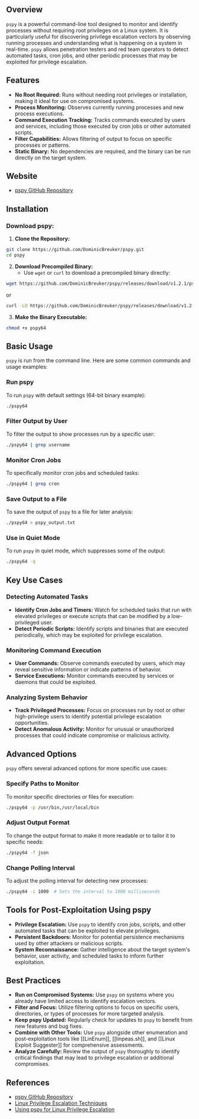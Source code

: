 ## Overview
`pspy` is a powerful command-line tool designed to monitor and identify processes without requiring root privileges on a Linux system. It is particularly useful for discovering privilege escalation vectors by observing running processes and understanding what is happening on a system in real-time. `pspy` allows penetration testers and red team operators to detect automated tasks, cron jobs, and other periodic processes that may be exploited for privilege escalation.

## Features
- **No Root Required:** Runs without needing root privileges or installation, making it ideal for use on compromised systems.
- **Process Monitoring:** Observes currently running processes and new process executions.
- **Command Execution Tracking:** Tracks commands executed by users and services, including those executed by cron jobs or other automated scripts.
- **Filter Capabilities:** Allows filtering of output to focus on specific processes or patterns.
- **Static Binary:** No dependencies are required, and the binary can be run directly on the target system.

## Website
- [pspy GitHub Repository](https://github.com/DominicBreuker/pspy)

## Installation

### Download pspy:
1. **Clone the Repository:**
```sh
git clone https://github.com/DominicBreuker/pspy.git
cd pspy
```

2. **Download Precompiled Binary:**
   - Use `wget` or `curl` to download a precompiled binary directly:
```sh
wget https://github.com/DominicBreuker/pspy/releases/download/v1.2.1/pspy64
```
   or
```sh
curl -LO https://github.com/DominicBreuker/pspy/releases/download/v1.2.1/pspy64
```

3. **Make the Binary Executable:**
```sh
chmod +x pspy64
```

## Basic Usage
`pspy` is run from the command line. Here are some common commands and usage examples:

### Run pspy
To run `pspy` with default settings (64-bit binary example):
```sh
./pspy64
```

### Filter Output by User
To filter the output to show processes run by a specific user:
```sh
./pspy64 | grep username
```

### Monitor Cron Jobs
To specifically monitor cron jobs and scheduled tasks:
```sh
./pspy64 | grep cron
```

### Save Output to a File
To save the output of `pspy` to a file for later analysis:
```sh
./pspy64 > pspy_output.txt
```

### Use in Quiet Mode
To run `pspy` in quiet mode, which suppresses some of the output:
```sh
./pspy64 -q
```

## Key Use Cases

### Detecting Automated Tasks
- **Identify Cron Jobs and Timers:** Watch for scheduled tasks that run with elevated privileges or execute scripts that can be modified by a low-privileged user.
- **Detect Periodic Scripts:** Identify scripts and binaries that are executed periodically, which may be exploited for privilege escalation.

### Monitoring Command Execution
- **User Commands:** Observe commands executed by users, which may reveal sensitive information or indicate patterns of behavior.
- **Service Executions:** Monitor commands executed by services or daemons that could be exploited.

### Analyzing System Behavior
- **Track Privileged Processes:** Focus on processes run by root or other high-privilege users to identify potential privilege escalation opportunities.
- **Detect Anomalous Activity:** Monitor for unusual or unauthorized processes that could indicate compromise or malicious activity.

## Advanced Options
`pspy` offers several advanced options for more specific use cases:

### Specify Paths to Monitor
To monitor specific directories or files for execution:
```sh
./pspy64 -p /usr/bin,/usr/local/bin
```

### Adjust Output Format
To change the output format to make it more readable or to tailor it to specific needs:
```sh
./pspy64 -f json
```

### Change Polling Interval
To adjust the polling interval for detecting new processes:
```sh
./pspy64 -i 1000  # Sets the interval to 1000 milliseconds
```

## Tools for Post-Exploitation Using pspy

- **Privilege Escalation:** Use `pspy` to identify cron jobs, scripts, and other automated tasks that can be exploited to elevate privileges.
- **Persistent Backdoors:** Monitor for potential persistence mechanisms used by other attackers or malicious scripts.
- **System Reconnaissance:** Gather intelligence about the target system's behavior, user activity, and scheduled tasks to inform further exploitation.

## Best Practices
- **Run on Compromised Systems:** Use `pspy` on systems where you already have limited access to identify escalation vectors.
- **Filter and Focus:** Utilize filtering options to focus on specific users, directories, or types of processes for more targeted analysis.
- **Keep pspy Updated:** Regularly check for updates to `pspy` to benefit from new features and bug fixes.
- **Combine with Other Tools:** Use `pspy` alongside other enumeration and post-exploitation tools like [[LinEnum]], [[linpeas.sh]], and [[Linux Exploit Suggester]] for comprehensive assessments.
- **Analyze Carefully:** Review the output of `pspy` thoroughly to identify critical findings that may lead to privilege escalation or additional compromises.

## References
- [pspy GitHub Repository](https://github.com/DominicBreuker/pspy)
- [Linux Privilege Escalation Techniques](https://www.hackingarticles.in/linux-privilege-escalation/)
- [Using pspy for Linux Privilege Escalation](https://book.hacktricks.xyz/linux-hardening/privilege-escalation/pspy)

